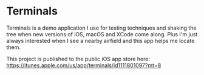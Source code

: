# Terminals

Terminals is a  demo application I use for testing techniques and shaking the  tree when new versions of iOS, macOS and XCode come along.  Plus I'm just always interested when I see a nearby airfield and this app helps me locate them.

This project is published to the public iOS app store here: 
https://itunes.apple.com/us/app/terminals/id1111801097?mt=8



